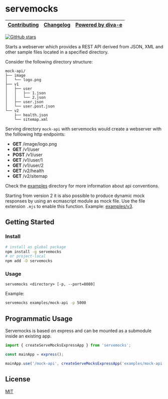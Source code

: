 # servemocks

| [Contributing](/CONTRIBUTING.md) | [Changelog](/CHANGELOG.md) | [Powered by diva-e](https://www.diva-e.com) |
|----------------------------------|----------------------------|---------------------------------------------|

[![GitHub stars](https://img.shields.io/github/stars/diva-e/servemocks.svg?style=social&label=Star)](https://github.com/diva-e/servemocks)

Starts a webserver which provides a REST API derived from JSON, XML and other sample files located in a specified directory.

Consider the following directory structure:

```plantuml
mock-api/
├── image
│   └── logo.png
├── v1
│   ├── user
│   │   ├── 1.json
│   │   └── 2.json
│   ├── user.json
│   └── user.post.json
└── v2
    ├── health.json
    └── sitemap.xml
```

Serving directory `mock-api` with servemocks would create a webserver with the folllowing http endpoints:

* **GET**   /image/logo.png
* **GET**   /v1/user
* **POST**  /v1/user
* **GET**   /v1/user/1
* **GET**   /v1/user/2
* **GET**   /v2/health
* **GET**   /v2/sitemap

Check the [examples](https://github.com/diva-e/servemocks/tree/main/examples) directory for more information about api conventions.

Starting from version 2 it is also possible to produce dynamic mock responses by using an ecmascript module
as mock file. Use the file extension `.mjs` to enable this function.
Example: [examples/v3](https://github.com/diva-e/servemocks/tree/main/examples/v3).

## Getting Started

### Install

```bash
# install as global package
npm install -g servemocks
# or project-local
npm add -D servemocks
```

### Usage

```plain
servemocks <directory> [-p, --port=8080]
```

Example:

```bash
servemocks examples/mock-api -p 5000
```

## Programmatic Usage

Servemocks is based on express and can be mounted as a submodule inside an existing app.

```js
import { createServeMocksExpressApp } from 'servemocks';

const mainApp = express();

mainApp.use('/mock-api', createServeMocksExpressApp('examples/mock-api'))
```

## License

[MIT](LICENSE)
